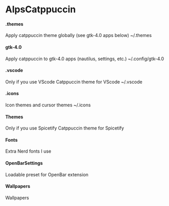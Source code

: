 # AlpsCatppuccin
#### .themes
Apply catppuccin theme globally (see gtk-4.0 apps below)
~/.themes
#### gtk-4.0
Apply catppuccin to gtk-4.0 apps (nautilus, settings, etc.)
~/.config/gtk-4.0
#### .vscode
Only if you use VScode
Catppuccin theme for VScode
~/.vscode
#### .icons
Icon themes and cursor themes
~/.icons
#### Themes
Only if you use Spicetify
Catppuccin theme for Spicetify
#### Fonts
Extra Nerd fonts I use
#### OpenBarSettings
Loadable preset for OpenBar extension
#### Wallpapers
Wallpapers
